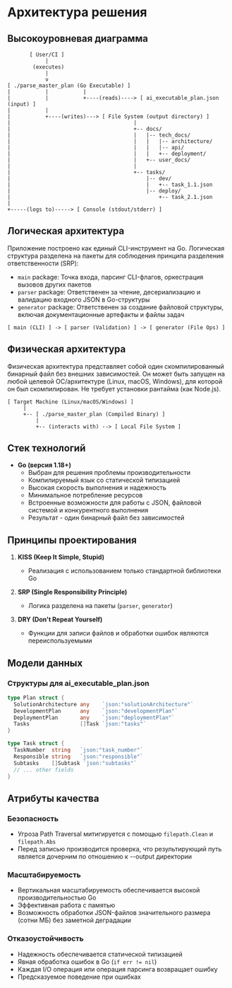 # Архитектура решения

## Высокоуровневая диаграмма

```ascii
       [ User/CI ]
            |
        (executes)
            |
            v
[ ./parse_master_plan (Go Executable) ]
|           |           |
|           |           +----(reads)----> [ ai_executable_plan.json (input) ]
|           |
|           +----(writes)---> [ File System (output directory) ]
|                                       |
|                                       +-- docs/
|                                       |   |-- tech_docs/
|                                       |   |   |-- architecture/
|                                       |   |   |-- api/
|                                       |   |   +-- deployment/
|                                       |   +-- user_docs/
|                                       |
|                                       +-- tasks/
|                                           |-- dev/
|                                           |   +-- task_1.1.json
|                                           |-- deploy/
|                                               +-- task_2.1.json
|
+-----(logs to)-----> [ Console (stdout/stderr) ]
```

## Логическая архитектура

Приложение построено как единый CLI-инструмент на Go. Логическая структура разделена на пакеты для соблюдения принципа разделения ответственности (SRP):

- `main` package: Точка входа, парсинг CLI-флагов, оркестрация вызовов других пакетов
- `parser` package: Ответственен за чтение, десериализацию и валидацию входного JSON в Go-структуры
- `generator` package: Ответственен за создание файловой структуры, включая документационные артефакты и файлы задач

```ascii
[ main (CLI) ] -> [ parser (Validation) ] -> [ generator (File Ops) ]
```

## Физическая архитектура

Физическая архитектура представляет собой один скомпилированный бинарный файл без внешних зависимостей. Он может быть запущен на любой целевой ОС/архитектуре (Linux, macOS, Windows), для которой он был скомпилирован. Не требует установки рантайма (как Node.js).

```ascii
[ Target Machine (Linux/macOS/Windows) ]
     |
     +-- [ ./parse_master_plan (Compiled Binary) ]
         |
         +-- (interacts with) --> [ Local File System ]
```

## Стек технологий

- **Go (версия 1.18+)**
  - Выбран для решения проблемы производительности
  - Компилируемый язык со статической типизацией
  - Высокая скорость выполнения и надежность
  - Минимальное потребление ресурсов
  - Встроенные возможности для работы с JSON, файловой системой и конкурентного выполнения
  - Результат - один бинарный файл без зависимостей

## Принципы проектирования

1. **KISS (Keep It Simple, Stupid)**
   - Реализация с использованием только стандартной библиотеки Go

2. **SRP (Single Responsibility Principle)**
   - Логика разделена на пакеты (`parser`, `generator`)

3. **DRY (Don't Repeat Yourself)**
   - Функции для записи файлов и обработки ошибок являются переиспользуемыми

## Модели данных

### Структуры для ai_executable_plan.json

```go
type Plan struct {
  SolutionArchitecture any    `json:"solutionArchitecture"`
  DevelopmentPlan      any    `json:"developmentPlan"`
  DeploymentPlan       any    `json:"deploymentPlan"`
  Tasks                []Task `json:"tasks"`
}

type Task struct {
  TaskNumber  string   `json:"task_number"`
  Responsible string   `json:"responsible"`
  Subtasks    []Subtask `json:"subtasks"`
  // ... other fields
}
```

## Атрибуты качества

### Безопасность
- Угроза Path Traversal митигируется с помощью `filepath.Clean` и `filepath.Abs`
- Перед записью производится проверка, что результирующий путь является дочерним по отношению к --output директории

### Масштабируемость
- Вертикальная масштабируемость обеспечивается высокой производительностью Go
- Эффективная работа с памятью
- Возможность обработки JSON-файлов значительного размера (сотни МБ) без заметной деградации

### Отказоустойчивость
- Надежность обеспечивается статической типизацией
- Явная обработка ошибок в Go (`if err != nil`)
- Каждая I/O операция или операция парсинга возвращает ошибку
- Предсказуемое поведение при ошибках 